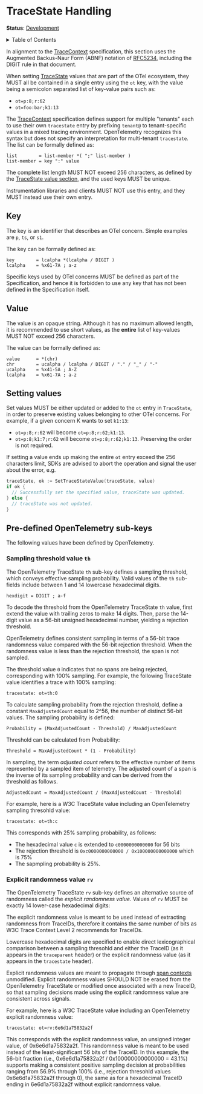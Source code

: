 <!--- Hugo front matter used to generate the website version of this page:
linkTitle: TraceState
--->

# TraceState Handling

**Status**: [Development](../document-status.md)

<details>
<summary>Table of Contents</summary>

<!-- toc -->

- [Key](#key)
- [Value](#value)
- [Setting values](#setting-values)
- [Pre-defined OpenTelemetry sub-keys](#pre-defined-opentelemetry-sub-keys)
  * [Sampling threshold value `th`](#sampling-threshold-value-th)
  * [Explicit randomness value `rv`](#explicit-randomness-value-rv)

<!-- tocstop -->

</details>

In alignment to the [TraceContext](https://www.w3.org/TR/trace-context/) specification, this section uses the
Augmented Backus-Naur Form (ABNF) notation of [RFC5234](https://www.w3.org/TR/trace-context/#bib-rfc5234),
including the DIGIT rule in that document.

When setting [TraceState](api.md#tracestate) values that are part of the OTel ecosystem,
they MUST all be contained in a single entry using the `ot` key, with the value being
a semicolon separated list of key-value pairs such as:

* `ot=p:8;r:62`
* `ot=foo:bar;k1:13`

The [TraceContext](https://www.w3.org/TR/trace-context/) specification defines support for multiple "tenants" each to use their own `tracestate` entry by prefixing `tenant@` to tenant-specific values in a mixed tracing environment. OpenTelemetry recognizes this syntax but does not specify an interpretation for multi-tenant `tracestate`.
The list can be formally defined as:

```
list        = list-member *( ";" list-member )
list-member = key ":" value
```

The complete list length MUST NOT exceed 256 characters, as defined by the
[TraceState value section](https://www.w3.org/TR/trace-context/#value),
and the used keys MUST be unique.

Instrumentation libraries and clients MUST NOT use this entry, and they MUST
instead use their own entry.

## Key

The key is an identifier that describes an OTel concern.
Simple examples are `p`, `ts`, or `s1`.

The key can be formally defined as:

```
key        = lcalpha *(lcalpha / DIGIT )
lcalpha    = %x61-7A ; a-z
```

Specific keys used by OTel concerns MUST be defined as part of the Specification,
and hence it is forbidden to use any key that has not been defined in
the Specification itself.

## Value

The value is an opaque string. Although it has no maximum allowed length,
it is recommended to use short values, as the **entire** list of key-values
MUST NOT exceed 256 characters.

The value can be formally defined as:

```
value      = *(chr)
chr        = ucalpha / lcalpha / DIGIT / "." / "_" / "-"
ucalpha    = %x41-5A ; A-Z
lcalpha    = %x61-7A ; a-z
```

## Setting values

Set values MUST be either updated or added to the `ot` entry in `TraceState`,
in order to preserve existing values belonging to other OTel concerns. For example,
if a given concern K wants to set `k1:13`:

* `ot=p:8;r:62` will become `ot=p:8;r:62;k1:13`.
* `ot=p:8;k1:7;r:62` will become `ot=p:8;r:62;k1:13`. Preserving the order is not required.

If setting a value ends up making the entire `ot` entry exceed the 256 characters limit,
SDKs are advised to abort the operation and signal the user about the error, e.g.

```go
traceState, ok := SetTraceStateValue(traceState, value)
if ok {
  // Successfully set the specified value, traceState was updated.
} else {
  // traceState was not updated.
}
```

## Pre-defined OpenTelemetry sub-keys

The following values have been defined by OpenTelemetry.

### Sampling threshold value `th`

The OpenTelemetry TraceState `th` sub-key defines a sampling threshold, which conveys effective sampling probability.
Valid values of the `th` sub-fields include between 1 and 14 lowercase hexadecimal digits.

```
hexdigit = DIGIT ; a-f
```

To decode the threshold from the OpenTelemetry TraceState `th` value, first extend the value with trailing zeros to make 14 digits.
Then, parse the 14-digit value as a 56-bit unsigned hexadecimal number, yielding a rejection threshold.

OpenTelemetry defines consistent sampling in terms of a 56-bit trace randomness value compared with the 56-bit rejection threshold.
When the randomness value is less than the rejection threshold, the span is not sampled.

The threshold value `0` indicates that no spans are being rejected, corresponding with 100% sampling.
For example, the following TraceState value identifies a trace with 100% sampling:

```
tracestate: ot=th:0
```

To calculate sampling probability from the rejection threshold, define a constant `MaxAdjustedCount` equal to 2^56, the number of distinct 56-bit values.
The sampling probability is defined:

```
Probability = (MaxAdjustedCount - Threshold) / MaxAdjustedCount
```

Threshold can be calculated from Probability:

```
Threshold = MaxAdjustedCount * (1 - Probability)
```

In sampling, the term _adjusted count_ refers to the effective number of items represented by a sampled item of telemetry.
The adjusted count of a span is the inverse of its sampling probability and can be derived from the threshold as follows.

```
AdjustedCount = MaxAdjustedCount / (MaxAdjustedCount - Threshold)
```

For example, here is a W3C TraceState value including an OpenTelemetry sampling thresohld value:

```
tracestate: ot=th:c
```

This corresponds with 25% sampling probability, as follows:

- The hexadecimal value `c` is extended to `c0000000000000` for 56 bits
- The rejection threshold is `0xc0000000000000 / 0x100000000000000` which is 75%
- The sapmpling probability is 25%.

### Explicit randomness value `rv`

The OpenTelemetry TraceState `rv` sub-key defines an alternative source of randomness called the _explicit randomness value_.
Values of `rv` MUST be exactly 14 lower-case hexadecimal digits:

The explicit randomness value is meant to be used instead of extracting randomness from TraceIDs, therefore it contains the same number of bits as W3C Trace Context Level 2 recommends for TraceIDs.

Lowercase hexadecimal digits are specified to enable direct lexicographical comparison between a sampling thresohld and either the TraceID (as it appears in the `traceparent` header) or the explicit randomness value (as it appears in the `tracestate` header).

Explicit randomness values are meant to propagate through [span contexts](../context/README.md) unmodified.
Explicit randomness values SHOULD NOT be erased from the OpenTelemetry TraceState or modified once associated with a new TraceID, so that sampling decisions made using the explicit randomness value are consistent across signals.

For example, here is a W3C TraceState value including an OpenTelemetry explicit randomness value:

```
tracestate: ot=rv:6e6d1a75832a2f
```

This corresponds with the explicit randomness value, an unsigned integer value, of 0x6e6d1a75832a2f. This randomness value is meant to be used instead of the least-significant 56 bits of the TraceID.
In this example, the 56-bit fraction (i.e., 0x6e6d1a75832a2f / 0x100000000000000 = 43.1%) supports making a consistent positive sampling decision at probabilities ranging from 56.9% through 100% (i.e., rejection thresohld values 0x6e6d1a75832a2f through 0), the same as for a hexadecimal TraceID ending in 6e6d1a75832a2f without explicit randomness value.
